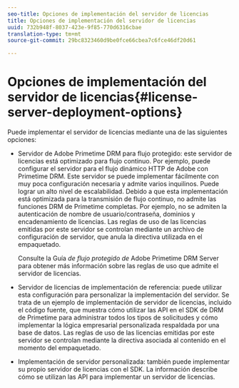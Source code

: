 ```yaml
---
seo-title: Opciones de implementación del servidor de licencias
title: Opciones de implementación del servidor de licencias
uuid: 732b948f-8037-423e-9f85-770d6316cbae
translation-type: tm+mt
source-git-commit: 29bc8323460d9be0fce66cbea7c6fce46df20d61

---
```



# Opciones de implementación del servidor de licencias{#license-server-deployment-options}

Puede implementar el servidor de licencias mediante una de las siguientes opciones:

* Servidor de Adobe Primetime DRM para flujo protegido: este servidor de licencias está optimizado para flujo continuo. Por ejemplo, puede configurar el servidor para el flujo dinámico HTTP de Adobe con Primetime DRM. Este servidor se puede implementar fácilmente con muy poca configuración necesaria y admite varios inquilinos. Puede lograr un alto nivel de escalabilidad. Debido a que esta implementación está optimizada para la transmisión de flujo continuo, no admite las funciones DRM de Primetime completas. Por ejemplo, no se admiten la autenticación de nombre de usuario/contraseña, dominios y encadenamiento de licencias. Las reglas de uso de las licencias emitidas por este servidor se controlan mediante un archivo de configuración de servidor, que anula la directiva utilizada en el empaquetado.

   Consulte la Guía *de flujo protegido de* Adobe Primetime DRM Server para obtener más información sobre las reglas de uso que admite el servidor de licencias.
* Servidor de licencias de implementación de referencia: puede utilizar esta configuración para personalizar la implementación del servidor. Se trata de un ejemplo de implementación de servidor de licencias, incluido el código fuente, que muestra cómo utilizar las API en el SDK de DRM de Primetime para administrar todos los tipos de solicitudes y cómo implementar la lógica empresarial personalizada respaldada por una base de datos. Las reglas de uso de las licencias emitidas por este servidor se controlan mediante la directiva asociada al contenido en el momento del empaquetado.
* Implementación de servidor personalizada: también puede implementar su propio servidor de licencias con el SDK. La información describe cómo se utilizan las API para implementar un servidor de licencias.

